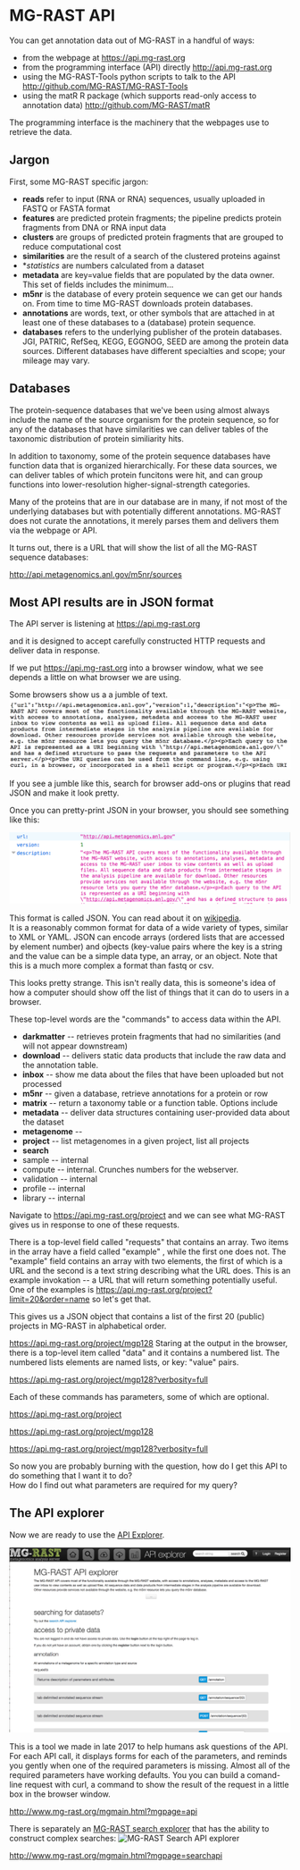 # MG-RAST API

You can get annotation data out of MG-RAST in a handful of ways:
*  from the webpage at https://api.mg-rast.org 
*  from the programming interface (API)  directly  http://api.mg-rast.org
*  using the MG-RAST-Tools python scripts to talk to the API http://github.com/MG-RAST/MG-RAST-Tools
*  using the matR R package (which supports read-only access to annotation data)  http://github.com/MG-RAST/matR

The programming interface is the machinery that the webpages use to retrieve the data.

## Jargon
First, some MG-RAST specific jargon:
*  **reads** refer to input (RNA or RNA) sequences, usually uploaded in FASTQ or FASTA format
*  **features** are predicted protein fragments; the pipeline predicts protein fragments from DNA or RNA input data
*  **clusters** are groups of predicted protein fragments that are grouped to reduce computational cost
*  **similarities**  are the result of a search of the clustered proteins against
*  **statistics*  are numbers calculated from a dataset
*  **metadata**  are key=value fields that are populated by the data owner.  This set of fields includes the minimum...
*  **m5nr**  is the database of every protein sequence we can get our hands on.   From time to time MG-RAST downloads protein databases.
*  **annotations** are words, text, or other symbols that are attached in at least one of these databases to a (database) protein sequence.
*  **databases**  refers to the underlying publisher of the protein databases.  JGI, PATRIC, RefSeq, KEGG, EGGNOG, SEED are among the protein data sources.  Different databases have different specialties and scope; your mileage may vary.

## Databases
The protein-sequence databases that we've been using almost always include the name of the source organism for the protein sequence, so for any of the databases that have similarities we can deliver tables of the taxonomic distribution of protein similiarity hits.    

In addition to taxonomy, some of the protein sequence databases have function data that is organized hierarchically.  For these data sources, we can deliver tables of which protein funcitons were hit, and can group functions into lower-resolution higher-signal-strength categories.   

Many of the proteins that are in our database are in many, if not most of the underlying databases but with
potentially different annotations.  MG-RAST does not curate the annotations, it merely parses them and delivers
them via the webpage or API.

It turns out, there is a URL that will show the list of all the MG-RAST sequence databases:

http://api.metagenomics.anl.gov/m5nr/sources

## Most API results are in JSON format
The API server is listening at 
https://api.mg-rast.org

and it is designed to accept carefully constructed HTTP requests and deliver data in response.

If we put https://api.mg-rast.org into a browser window, what we see depends a little on what browser we are using.  

Some browsers show us a a jumble of text.
![Jumbled JSON from MG-RAST API](../images/JumbledJSON.png)

If you see a jumble like this, search for browser add-ons or plugins that read JSON and make it look pretty.

Once you can pretty-print JSON in your browser, you should see something like this:
 
![Pretty-printed JSON from MG-RAST API](../images/PrettyprintedJSON.png)

This format is called JSON.  You can read about it on [wikipedia](http://en.wikipedia.org/wiki/JSON).   
It is a reasonably common format for data of a wide variety of types, similar to XML or YAML.
JSON can encode arrays (ordered lists that are accessed by element number) and ojbects (key-value pairs where 
the key is a string and the value can be a simple data type, an array, or an object.
Note that this is a much more complex a format than fastq or csv.

This looks pretty strange.  This isn't really data, this is someone's idea of how a computer should show off 
the list of things that it can do to users in a browser.

These top-level words are the "commands" to access data within the API.

* **darkmatter**  -- retrieves protein fragments that had no similarities (and will not appear downstream)
* **download** -- delivers static data products that include the raw data and the annotation table.
* **inbox**  -- show me data about the files that have been uploaded but not processed
* **m5nr**  -- given a database, retrieve annotations for a protein or row
* **matrix** -- return a taxonomy table or a function table.  Options include 
* **metadata** -- deliver data structures containing user-provided data about the dataset
* **metagenome** -- 
* **project** -- list metagenomes in a given project, list all projects
* **search**
* sample  -- internal
* compute -- internal.  Crunches numbers for the webserver.
* validation -- internal
* profile -- internal
* library -- internal

Navigate to 
https://api.mg-rast.org/project
and we can see what MG-RAST gives us in response to one of these requests.

There is a top-level field called "requests" that contains an array.  Two items in the array have a field called
"example" , while the first one does not.  The "example" field contains an array with two elements, the first of which
is a URL and the second is a text string describing what the URL does.
This is an example invokation -- a URL that will return something potentially useful.
One of the examples is 
https://api.mg-rast.org/project?limit=20&order=name
so let's get that.

This gives us a JSON object that contains a list of the first 20 (public) projects in MG-RAST in alphabetical order.

https://api.mg-rast.org/project/mgp128
Staring at the output in the browser, there is a top-level item called "data" and it contains a numbered list.  The 
numbered lists elements are named lists, or key: "value"  pairs.

https://api.mg-rast.org/project/mgp128?verbosity=full

Each of these commands has parameters, some of which are optional. 

https://api.mg-rast.org/project

https://api.mg-rast.org/project/mgp128

https://api.mg-rast.org/project/mgp128?verbosity=full

So now you are probably burning with the question, how do I get this API to do something that I want it to do?  
How do I find out what parameters are required for my query?

## The API explorer
Now we are ready to use the [API Explorer](http://www.mg-rast.org/mgmain.html?mgpage=api).

![API explorer](../images/APIX.png)

This is a tool we made in late 2017 to help humans ask questions of the API.  
For each API call, it displays forms for each of the parameters, and reminds you gently when
one of the required parameters is missing.  Almost all of the required parameters have working
defaults.  You you can build a comand-line request with curl, 
a command to show the result of the request in a little box in the browser window. 

http://www.mg-rast.org/mgmain.html?mgpage=api

There is separately an [MG-RAST search explorer](http://www.mg-rast.org/mgmain.html?mgpage=searchapi) that 
has the ability to construct complex searches:
![MG-RAST Search API explorer](../images/SEARCHX.png)

http://www.mg-rast.org/mgmain.html?mgpage=searchapi

